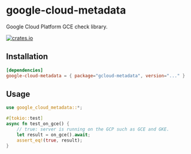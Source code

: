 # google-cloud-metadata

Google Cloud Platform GCE check library.

[![crates.io](https://img.shields.io/crates/v/gcloud-metadata.svg)](https://crates.io/crates/gcloud-metadata)

## Installation

```toml
[dependencies]
google-cloud-metadata = { package="gcloud-metadata", version="..." }
```

## Usage 
```rust
use google_cloud_metadata::*;

#[tokio::test]
async fn test_on_gce() {
    // true: server is running on the GCP such as GCE and GKE.
    let result = on_gce().await;
    assert_eq!(true, result);
}
```
